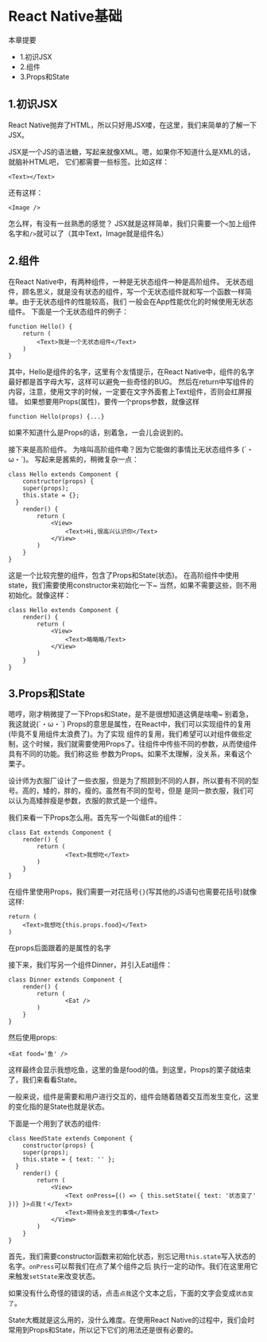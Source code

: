 # React Native基础

本章提要
- 1.初识JSX
- 2.组件
- 3.Props和State

## 1.初识JSX
React Native抛弃了HTML，所以只好用JSX喽，在这里，我们来简单的了解一下JSX。

JSX是一个JS的语法糖，写起来就像XML。嗯，如果你不知道什么是XML的话，就脑补HTML吧，
它们都需要一些标签。比如这样：

```
<Text></Text>
```

还有这样：
```
<Image />
```
怎么样，有没有一丝熟悉的感觉？
JSX就是这样简单，我们只需要一个`<`加上组件名字和`/>`就可以了（其中Text，Image就是组件名）

## 2.组件

在React Native中，有两种组件，一种是无状态组件一种是高阶组件。
无状态组件，顾名思义，就是没有状态的组件，写一个无状态组件就和写一个函数一样简单。由于无状态组件的性能较高，我们
一般会在App性能优化的时候使用无状态组件。
下面是一个无状态组件的例子：

```
function Hello() {
    return (
        <Text>我是一个无状态组件</Text>
    )
}
```
其中，Hello是组件的名字，这里有个友情提示，在React Native中，组件的名字最好都是首字母大写，这样可以避免一些奇怪的BUG。
然后在return中写组件的内容，注意，使用文字的时候，一定要在文字外面套上Text组件，否则会红屏报错。
如果想要用Props(属性)，要传一个props参数，就像这样

```
function Hello(props) {...}

```
如果不知道什么是Props的话，别着急，一会儿会说到的。

接下来是高阶组件。
为啥叫高阶组件嘞？因为它能做的事情比无状态组件多 (´・ω・`)。
写起来是酱紫的，稍微复杂一点：
```
class Hello extends Component {
    constructor(props) {
    super(props);
    this.state = {};
  }
    render() {
        return (
            <View>
                <Text>Hi,很高兴认识你</Text>
            </View>
        )
    }
}

```
这是一个比较完整的组件，包含了Props和State(状态)。
在高阶组件中使用state，我们需要使用constructor来初始化一下~
当然，如果不需要这些，则不用初始化。就像这样：

```
class Hello extends Component {
    render() {
        return (
            <View>
                <Text>略略略/Text>
            </View>
        )
    }
}
```

## 3.Props和State

嗯哼，刚才稍微提了一下Props和State，是不是很想知道这俩是啥嘞~
别着急，我这就说(´・ω・`)
Props的意思是属性，在React中，我们可以实现组件的复用(毕竟不复用组件太浪费了)。为了实现
组件的复用，我们希望可以对组件做些定制，这个时候，我们就需要使用Props了。往组件中传些不同的参数，从而使组件具有不同的功能。我们称这些
参数为Props。如果不太理解，没关系，来看这个栗子。

设计师为衣服厂设计了一些衣服，但是为了照顾到不同的人群，所以要有不同的型号。高的，矮的，胖的，瘦的。虽然有不同的型号，但是
是同一款衣服，我们可以认为高矮胖瘦是参数，衣服的款式是一个组件。

我们来看一下Props怎么用。首先写一个叫做Eat的组件：

```
class Eat extends Component {
    render() {
        return (
                <Text>我想吃</Text>
        )
    }
}

```

在组件里使用Props，我们需要一对花括号`{}`(写其他的JS语句也需要花括号)就像这样:

```
return (
    <Text>我想吃{this.props.food}</Text>
)
```
在props后面跟着的是属性的名字

接下来，我们写另一个组件Dinner，并引入Eat组件：

```
class Dinner extends Component {
    render() {
        return (
                <Eat />
        )
    }
}
```

然后使用props:

```
<Eat food='鱼' />
```

这样最终会显示我想吃鱼，这里的鱼是food的值。到这里，Props的栗子就结束了，我们来看看State。

一般来说，组件是需要和用户进行交互的，组件会随着随着交互而发生变化，这里的变化指的是State也就是状态。

下面是一个用到了状态的组件:

```
class NeedState extends Component {
    constructor(props) {
    super(props);
    this.state = { text: '' };
  }
    render() {
        return (
            <View>
                <Text onPress={() => { this.setState({ text: '状态变了' })} }>点我！</Text>
                <Text>期待会发生的事情</Text>
            </View>
        )
    }
}
```

首先，我们需要constructor函数来初始化状态，别忘记用`this.state`写入状态的名字。`onPress`可以帮我们在点了某个组件之后
执行一定的动作。我们在这里用它来触发`setState`来改变状态。

如果没有什么奇怪的错误的话，点击`点我`这个文本之后，下面的文字会变成`状态变了`。

State大概就是这么用的，没什么难度。在使用React Native的过程中，我们会时常用到Props和State，所以记下它们的用法还是很有必要的。